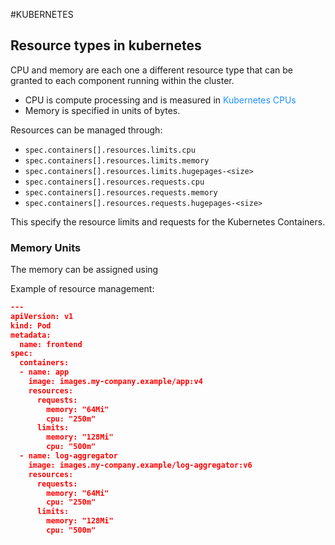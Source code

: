 #KUBERNETES 

## Resource types in kubernetes

CPU and memory are each one a different resource type that can be granted to each component running within the cluster. 

* CPU is compute processing and is measured in <span style="color:DodgerBlue;">Kubernetes CPUs</span> 
* Memory is specified in units of bytes. 


Resources can be managed through: 

- `spec.containers[].resources.limits.cpu`
- `spec.containers[].resources.limits.memory`
- `spec.containers[].resources.limits.hugepages-<size>`
- `spec.containers[].resources.requests.cpu`
- `spec.containers[].resources.requests.memory`
- `spec.containers[].resources.requests.hugepages-<size>`

This specify the resource limits and requests for the Kubernetes Containers. 

### Memory Units

The memory can be assigned using 


Example of resource management: 

```json
---
apiVersion: v1
kind: Pod
metadata:
  name: frontend
spec:
  containers:
  - name: app
    image: images.my-company.example/app:v4
    resources:
      requests:
        memory: "64Mi"
        cpu: "250m"
      limits:
        memory: "128Mi"
        cpu: "500m"
  - name: log-aggregator
    image: images.my-company.example/log-aggregator:v6
    resources:
      requests:
        memory: "64Mi"
        cpu: "250m"
      limits:
        memory: "128Mi"
        cpu: "500m"
```